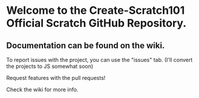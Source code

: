 # Welcome to the Create-Scratch101 Official Scratch GitHub Repository.
## Documentation can be found on the wiki.

To report issues with the project, you can use the "issues" tab.
(I'll convert the projects to JS somewhat soon)

Request features with the pull requests!

Check the wiki for more info.
